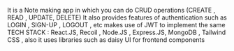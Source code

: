 It is a Note making app in which you can do CRUD operations (CREATE , READ , UPDATE, DELETE)
It also provides features of authentication such as LOGIN , SIGN-UP , LOGOUT , etc makes use of JWT to implement the same
TECH STACK : React.JS, Recoil  , Node.JS , Express.JS, MongoDB , Tailwind CSS , also it uses libraries such as daisy UI for frontend components 

